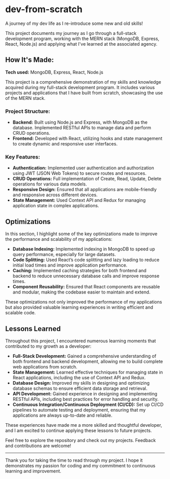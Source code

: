 # dev-from-scratch
A journey of my dev life as I re-introduce some new and old skills!

<p>This project documents my journey as I go through a full-stack development program, working with the MERN stack (MongoDB, Express, React, Node.js) and applying what I've learned at the associated agency.</p>

<h2>How It's Made:</h2>

<p><strong>Tech used:</strong> MongoDB, Express, React, Node.js</p>

<p>This project is a comprehensive demonstration of my skills and knowledge acquired during my full-stack development program. It includes various projects and applications that I have built from scratch, showcasing the use of the MERN stack.</p>

<h3>Project Structure:</h3>
<ul>
    <li><strong>Backend:</strong> Built using Node.js and Express, with MongoDB as the database. Implemented RESTful APIs to manage data and perform CRUD operations.</li>
    <li><strong>Frontend:</strong> Developed with React, utilizing hooks and state management to create dynamic and responsive user interfaces.</li>
</ul>

<h3>Key Features:</h3>
<ul>
    <li><strong>Authentication:</strong> Implemented user authentication and authorization using JWT (JSON Web Tokens) to secure routes and resources.</li>
    <li><strong>CRUD Operations:</strong> Full implementation of Create, Read, Update, Delete operations for various data models.</li>
    <li><strong>Responsive Design:</strong> Ensured that all applications are mobile-friendly and responsive across different devices.</li>
    <li><strong>State Management:</strong> Used Context API and Redux for managing application state in complex applications.</li>
</ul>

<h2>Optimizations</h2>

<p>In this section, I highlight some of the key optimizations made to improve the performance and scalability of my applications:</p>

<ul>
    <li><strong>Database Indexing:</strong> Implemented indexing in MongoDB to speed up query performance, especially for large datasets.</li>
    <li><strong>Code Splitting:</strong> Used React’s code splitting and lazy loading to reduce initial load times and improve application performance.</li>
    <li><strong>Caching:</strong> Implemented caching strategies for both frontend and backend to reduce unnecessary database calls and improve response times.</li>
    <li><strong>Component Reusability:</strong> Ensured that React components are reusable and modular, making the codebase easier to maintain and extend.</li>
</ul>

<p>These optimizations not only improved the performance of my applications but also provided valuable learning experiences in writing efficient and scalable code.</p>

<h2>Lessons Learned</h2>

<p>Throughout this project, I encountered numerous learning moments that contributed to my growth as a developer:</p>

<ul>
    <li><strong>Full-Stack Development:</strong> Gained a comprehensive understanding of both frontend and backend development, allowing me to build complete web applications from scratch.</li>
    <li><strong>State Management:</strong> Learned effective techniques for managing state in React applications, including the use of Context API and Redux.</li>
    <li><strong>Database Design:</strong> Improved my skills in designing and optimizing database schemas to ensure efficient data storage and retrieval.</li>
    <li><strong>API Development:</strong> Gained experience in designing and implementing RESTful APIs, including best practices for error handling and security.</li>
    <li><strong>Continuous Integration/Continuous Deployment (CI/CD):</strong> Set up CI/CD pipelines to automate testing and deployment, ensuring that my applications are always up-to-date and reliable.</li>
</ul>

<p>These experiences have made me a more skilled and thoughtful developer, and I am excited to continue applying these lessons to future projects.</p>

<p>Feel free to explore the repository and check out my projects. Feedback and contributions are welcome!</p>

<hr>

<p>Thank you for taking the time to read through my project. I hope it demonstrates my passion for coding and my commitment to continuous learning and improvement.</p>
